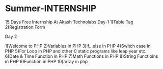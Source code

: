# Summer-INTERNSHIP
15 Days Free Internship At Akash Technolabs
Day-1
1)Table Tag
2)Registration Form

Day 2

1)Welcome to PHP
2)Variables in PHP
3)if...else in PHP
4)Switch case in PHP
5)For Loop in PHP
and other C static programs like leap year etc.
6)Date & Time Function in PHP
7)Math Functions in PHP
8)String Functioins in PHP
9)Function in PHP
10)array in php
